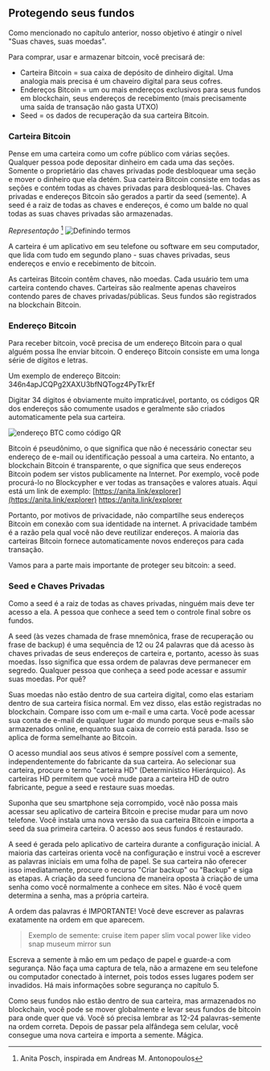 ## Protegendo seus fundos

Como mencionado no capítulo anterior, nosso objetivo é atingir o nível "Suas chaves, suas moedas".

Para comprar, usar e armazenar bitcoin, você precisará de:

* Carteira Bitcoin = sua caixa de depósito de dinheiro digital. Uma analogia mais precisa é um chaveiro digital para seus cofres.
* Endereços Bitcoin = um ou mais endereços exclusivos para seus fundos em blockchain, seus endereços de recebimento (mais precisamente uma saída de transação não gasta UTXO)
* Seed = os dados de recuperação da sua carteira Bitcoin.

### Carteira Bitcoin
Pense em uma carteira como um cofre público com várias seções. Qualquer pessoa pode depositar dinheiro em cada uma das seções. Somente o proprietário das chaves privadas pode desbloquear uma seção e mover o dinheiro que ela detém. Sua carteira Bitcoin consiste em todas as seções e contém todas as chaves privadas para desbloqueá-las. Chaves privadas e endereços Bitcoin são gerados a partir da seed (semente). A seed é a raiz de todas as chaves e endereços, é como um balde no qual todas as suas chaves privadas são armazenadas.

*Representação* [^69]
![Definindo termos](resources/_seed-postbox.png)

A carteira é um aplicativo em seu telefone ou software em seu computador, que lida com tudo em segundo plano - suas chaves privadas, seus endereços e envio e recebimento de bitcoin.

As carteiras Bitcoin contêm chaves, não moedas. Cada usuário tem uma carteira contendo chaves. Carteiras são realmente apenas chaveiros contendo pares de chaves privadas/públicas. Seus fundos são registrados na blockchain Bitcoin.

### Endereço Bitcoin
Para receber bitcoin, você precisa de um endereço Bitcoin para o qual alguém possa lhe enviar bitcoin. O endereço Bitcoin consiste em uma longa série de dígitos e letras.

Um exemplo de endereço Bitcoin: 346n4apJCQPg2XAXU3bfNQTogz4PyTkrEf

Digitar 34 dígitos é obviamente muito impraticável, portanto, os códigos QR dos endereços são comumente usados e geralmente são criados automaticamente pela sua carteira.

![endereço BTC como código QR](resources/_address-book.PNG)

Bitcoin é pseudônimo, o que significa que não é necessário conectar seu endereço de e-mail ou identificação pessoal a uma carteira. No entanto, a blockchain Bitcoin é transparente, o que significa que seus endereços Bitcoin podem ser vistos publicamente na Internet. Por exemplo, você pode procurá-lo no Blockcypher e ver todas as transações e valores atuais. Aqui está um link de exemplo: [https://anita.link/explorer](https://anita.link/explorer) https://anita.link/explorer

Portanto, por motivos de privacidade, não compartilhe seus endereços Bitcoin em conexão com sua identidade na internet. A privacidade também é a razão pela qual você não deve reutilizar endereços. A maioria das carteiras Bitcoin fornece automaticamente novos endereços para cada transação.

Vamos para a parte mais importante de proteger seu bitcoin: a seed.

### Seed e Chaves Privadas

Como a seed é a raiz de todas as chaves privadas, ninguém mais deve ter acesso a ela. A pessoa que conhece a seed tem o controle final sobre os fundos.

A seed (às vezes chamada de frase mnemônica, frase de recuperação ou frase de backup) é uma sequência de 12 ou 24 palavras que dá acesso às chaves privadas de seus endereços de carteira e, portanto, acesso às suas moedas. Isso significa que essa ordem de palavras deve permanecer em segredo. Qualquer pessoa que conheça a seed pode acessar e assumir suas moedas. Por quê?

Suas moedas não estão dentro de sua carteira digital, como elas estariam dentro de sua carteira física normal. Em vez disso, elas estão registradas no blockchain. Compare isso com um e-mail e uma carta. Você pode acessar sua conta de e-mail de qualquer lugar do mundo porque seus e-mails são armazenados online, enquanto sua caixa de correio está parada. Isso se aplica de forma semelhante ao Bitcoin.

O acesso mundial aos seus ativos é sempre possível com a semente, independentemente do fabricante da sua carteira. Ao selecionar sua carteira, procure o termo "carteira HD" (Determinístico Hierárquico). As carteiras HD permitem que você mude para a carteira HD de outro fabricante, pegue a seed e restaure suas moedas.

Suponha que seu smartphone seja corrompido, você não possa mais acessar seu aplicativo de carteira Bitcoin e precise mudar para um novo telefone. Você instala uma nova versão da sua carteira Bitcoin e importa a seed da sua primeira carteira. O acesso aos seus fundos é restaurado.

A seed é gerada pelo aplicativo de carteira durante a configuração inicial. A maioria das carteiras orienta você na configuração e instrui você a escrever as palavras iniciais em uma folha de papel. Se sua carteira não oferecer isso imediatamente, procure o recurso "Criar backup" ou "Backup" e siga as etapas. A criação da seed funciona de maneira oposta à criação de uma senha como você normalmente a conhece em sites. Não é você quem determina a senha, mas a própria carteira.

A ordem das palavras é IMPORTANTE! Você deve escrever as palavras exatamente na ordem em que aparecem.

> Exemplo de semente: cruise item paper slim vocal power like video snap museum mirror sun

Escreva a semente à mão em um pedaço de papel e guarde-a com segurança. Não faça uma captura de tela, não a armazene em seu telefone ou computador conectado à internet, pois todos esses lugares podem ser invadidos. Há mais informações sobre segurança no capítulo 5.

Como seus fundos não estão dentro de sua carteira, mas armazenados no blockchain, você pode se mover globalmente e levar seus fundos de bitcoin para onde quer que vá. Você só precisa lembrar as 12-24 palavras-semente na ordem correta. Depois de passar pela alfândega sem celular, você consegue uma nova carteira e importa a semente. Mágica.

[^69]: Anita Posch, inspirada em Andreas M. Antonopoulos
